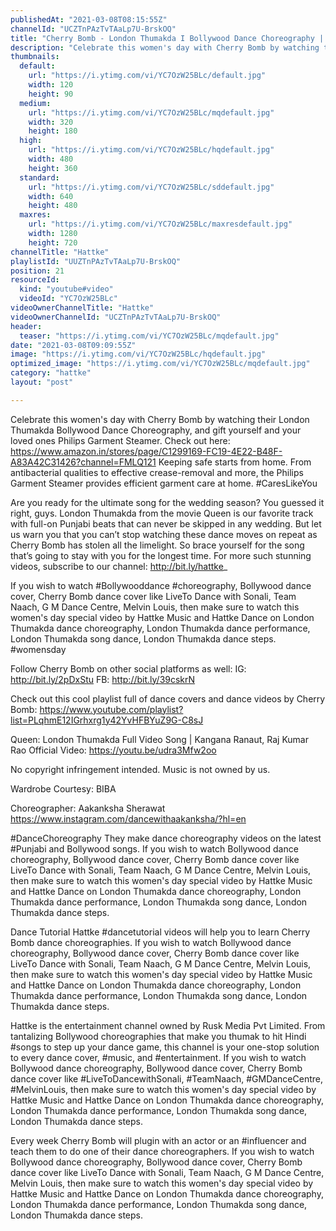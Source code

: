 ```yaml
---
publishedAt: "2021-03-08T08:15:55Z"
channelId: "UCZTnPAzTvTAaLp7U-BrskOQ"
title: "Cherry Bomb - London Thumakda I Bollywood Dance Choreography | Women's Day Special | Hattke"
description: "Celebrate this women's day with Cherry Bomb by watching their London Thumakda Bollywood Dance Choreography, and gift yourself and your loved ones Philips Garment Steamer. \nCheck out here:  https://www.amazon.in/stores/page/C1299169-FC19-4E22-B48F-A83A42C31426?channel=FMLQ121\nKeeping safe starts from home. From antibacterial qualities to effective crease-removal and more, the Philips Garment Steamer provides efficient garment care at home. #CaresLikeYou\n\nAre you ready for the ultimate song for the wedding season? You guessed it right, guys. London Thumakda from the movie Queen is our favorite track with full-on Punjabi beats that can never be skipped in any wedding. But let us warn you that you can’t stop watching these dance moves on repeat as Cherry Bomb has stolen all the limelight. So brace yourself for the song that’s going to stay with you for the longest time. For more such stunning videos, subscribe to our channel: http://bit.ly/hattke_\n\nIf you wish to watch #Bollywooddance #choreography, Bollywood dance cover, Cherry Bomb dance cover like LiveTo Dance with Sonali, Team Naach, G M Dance Centre, Melvin Louis, then make sure to watch this women's day special video by Hattke Music and Hattke Dance on London Thumakda dance choreography, London Thumakda dance performance, London Thumakda song dance, London Thumakda dance steps.  #womensday \n\nFollow Cherry Bomb on other social platforms as well: \nIG: http://bit.ly/2pDxStu\nFB: http://bit.ly/39cskrN\n\nCheck out this cool playlist full of dance covers and dance videos by Cherry Bomb: https://www.youtube.com/playlist?list=PLqhmE12IGrhxrg1y42YvHFBYuZ9G-C8sJ\n\nQueen: London Thumakda Full Video Song | Kangana Ranaut, Raj Kumar Rao\nOfficial Video: https://youtu.be/udra3Mfw2oo\n\nNo copyright infringement intended. Music is not owned by us.\n\nWardrobe Courtesy: BIBA\n\nChoreographer: Aakanksha Sherawat\nhttps://www.instagram.com/dancewithaakanksha/?hl=en\n\n#DanceChoreography\nThey make dance choreography videos on the latest #Punjabi and Bollywood songs. If you wish to watch Bollywood dance choreography, Bollywood dance cover, Cherry Bomb dance cover like LiveTo Dance with Sonali, Team Naach, G M Dance Centre, Melvin Louis, then make sure to watch this women's day special video by Hattke Music and Hattke Dance on London Thumakda dance choreography, London Thumakda dance performance, London Thumakda song dance, London Thumakda dance steps. \n\nDance Tutorial\nHattke #dancetutorial videos will help you to learn Cherry Bomb dance choreographies. If you wish to watch Bollywood dance choreography, Bollywood dance cover, Cherry Bomb dance cover like LiveTo Dance with Sonali, Team Naach, G M Dance Centre, Melvin Louis, then make sure to watch this women's day special video by Hattke Music and Hattke Dance on London Thumakda dance choreography, London Thumakda dance performance, London Thumakda song dance, London Thumakda dance steps. \n\nHattke is the entertainment channel owned by Rusk Media Pvt Limited. From tantalizing Bollywood choreographies that make you thumak to hit Hindi #songs to step up your dance game, this channel is your one-stop solution to every dance cover, #music, and #entertainment. If you wish to watch Bollywood dance choreography, Bollywood dance cover, Cherry Bomb dance cover like #LiveToDancewithSonali, #TeamNaach, #GMDanceCentre, #MelvinLouis, then make sure to watch this women's day special video by Hattke Music and Hattke Dance on London Thumakda dance choreography, London Thumakda dance performance, London Thumakda song dance, London Thumakda dance steps. \n\nEvery week Cherry Bomb will plugin with an actor or an #influencer and teach them to do one of their dance choreographers. If you wish to watch Bollywood dance choreography, Bollywood dance cover, Cherry Bomb dance cover like LiveTo Dance with Sonali, Team Naach, G M Dance Centre, Melvin Louis, then make sure to watch this women's day special video by Hattke Music and Hattke Dance on London Thumakda dance choreography, London Thumakda dance performance, London Thumakda song dance, London Thumakda dance steps."
thumbnails:
  default:
    url: "https://i.ytimg.com/vi/YC7OzW25BLc/default.jpg"
    width: 120
    height: 90
  medium:
    url: "https://i.ytimg.com/vi/YC7OzW25BLc/mqdefault.jpg"
    width: 320
    height: 180
  high:
    url: "https://i.ytimg.com/vi/YC7OzW25BLc/hqdefault.jpg"
    width: 480
    height: 360
  standard:
    url: "https://i.ytimg.com/vi/YC7OzW25BLc/sddefault.jpg"
    width: 640
    height: 480
  maxres:
    url: "https://i.ytimg.com/vi/YC7OzW25BLc/maxresdefault.jpg"
    width: 1280
    height: 720
channelTitle: "Hattke"
playlistId: "UUZTnPAzTvTAaLp7U-BrskOQ"
position: 21
resourceId:
  kind: "youtube#video"
  videoId: "YC7OzW25BLc"
videoOwnerChannelTitle: "Hattke"
videoOwnerChannelId: "UCZTnPAzTvTAaLp7U-BrskOQ"
header:
  teaser: "https://i.ytimg.com/vi/YC7OzW25BLc/mqdefault.jpg"
date: "2021-03-08T09:09:55Z"
image: "https://i.ytimg.com/vi/YC7OzW25BLc/hqdefault.jpg"
optimized_image: "https://i.ytimg.com/vi/YC7OzW25BLc/mqdefault.jpg"
category: "hattke"
layout: "post"

---
```

Celebrate this women's day with Cherry Bomb by watching their London Thumakda Bollywood Dance Choreography, and gift yourself and your loved ones Philips Garment Steamer. 
Check out here:  https://www.amazon.in/stores/page/C1299169-FC19-4E22-B48F-A83A42C31426?channel=FMLQ121
Keeping safe starts from home. From antibacterial qualities to effective crease-removal and more, the Philips Garment Steamer provides efficient garment care at home. #CaresLikeYou

Are you ready for the ultimate song for the wedding season? You guessed it right, guys. London Thumakda from the movie Queen is our favorite track with full-on Punjabi beats that can never be skipped in any wedding. But let us warn you that you can’t stop watching these dance moves on repeat as Cherry Bomb has stolen all the limelight. So brace yourself for the song that’s going to stay with you for the longest time. For more such stunning videos, subscribe to our channel: http://bit.ly/hattke_

If you wish to watch #Bollywooddance #choreography, Bollywood dance cover, Cherry Bomb dance cover like LiveTo Dance with Sonali, Team Naach, G M Dance Centre, Melvin Louis, then make sure to watch this women's day special video by Hattke Music and Hattke Dance on London Thumakda dance choreography, London Thumakda dance performance, London Thumakda song dance, London Thumakda dance steps.  #womensday 

Follow Cherry Bomb on other social platforms as well: 
IG: http://bit.ly/2pDxStu
FB: http://bit.ly/39cskrN

Check out this cool playlist full of dance covers and dance videos by Cherry Bomb: https://www.youtube.com/playlist?list=PLqhmE12IGrhxrg1y42YvHFBYuZ9G-C8sJ

Queen: London Thumakda Full Video Song | Kangana Ranaut, Raj Kumar Rao
Official Video: https://youtu.be/udra3Mfw2oo

No copyright infringement intended. Music is not owned by us.

Wardrobe Courtesy: BIBA

Choreographer: Aakanksha Sherawat
https://www.instagram.com/dancewithaakanksha/?hl=en

#DanceChoreography
They make dance choreography videos on the latest #Punjabi and Bollywood songs. If you wish to watch Bollywood dance choreography, Bollywood dance cover, Cherry Bomb dance cover like LiveTo Dance with Sonali, Team Naach, G M Dance Centre, Melvin Louis, then make sure to watch this women's day special video by Hattke Music and Hattke Dance on London Thumakda dance choreography, London Thumakda dance performance, London Thumakda song dance, London Thumakda dance steps. 

Dance Tutorial
Hattke #dancetutorial videos will help you to learn Cherry Bomb dance choreographies. If you wish to watch Bollywood dance choreography, Bollywood dance cover, Cherry Bomb dance cover like LiveTo Dance with Sonali, Team Naach, G M Dance Centre, Melvin Louis, then make sure to watch this women's day special video by Hattke Music and Hattke Dance on London Thumakda dance choreography, London Thumakda dance performance, London Thumakda song dance, London Thumakda dance steps. 

Hattke is the entertainment channel owned by Rusk Media Pvt Limited. From tantalizing Bollywood choreographies that make you thumak to hit Hindi #songs to step up your dance game, this channel is your one-stop solution to every dance cover, #music, and #entertainment. If you wish to watch Bollywood dance choreography, Bollywood dance cover, Cherry Bomb dance cover like #LiveToDancewithSonali, #TeamNaach, #GMDanceCentre, #MelvinLouis, then make sure to watch this women's day special video by Hattke Music and Hattke Dance on London Thumakda dance choreography, London Thumakda dance performance, London Thumakda song dance, London Thumakda dance steps. 

Every week Cherry Bomb will plugin with an actor or an #influencer and teach them to do one of their dance choreographers. If you wish to watch Bollywood dance choreography, Bollywood dance cover, Cherry Bomb dance cover like LiveTo Dance with Sonali, Team Naach, G M Dance Centre, Melvin Louis, then make sure to watch this women's day special video by Hattke Music and Hattke Dance on London Thumakda dance choreography, London Thumakda dance performance, London Thumakda song dance, London Thumakda dance steps.